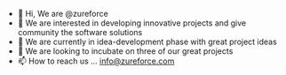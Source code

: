 - 👋 Hi, We are @zureforce
- 👀 We are interested in developing innovative projects and give community the software solutions
- 🌱 We are currently in idea-development phase with great project ideas
- 💞️ We are looking to incubate on three of our great projects
- 📫 How to reach us ... info@zureforce.com

<!---
zureforce/zureforce is a ✨ special ✨ repository because its `README.md` (this file) appears on your GitHub profile.
You can click the Preview link to take a look at your changes.
--->
